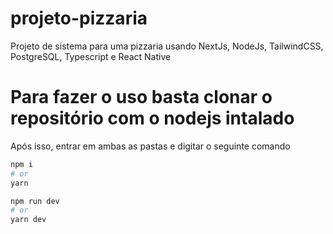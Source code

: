 # projeto-pizzaria
Projeto de sistema para uma pizzaria usando NextJs, NodeJs, TailwindCSS, PostgreSQL, Typescript e React Native

# Para fazer o uso basta clonar o repositório com o nodejs intalado
Após isso, entrar em ambas as pastas e digitar o seguinte comando

```bash
npm i
# or
yarn
```

```bash
npm run dev
# or
yarn dev
```


